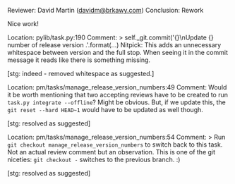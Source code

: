 Reviewer: David Martin (davidm@brkawy.com)
Conclusion: Rework

Nice work!

Location: pylib/task.py:190
Comment: > self._git.commit('{}\nUpdate {} number of release version .'.format(...)
         Nitpick: This adds an unnecessary whitespace between version and the
         full stop. When seeing it in the commit message it reads like there is
         something missing.

[stg: indeed - removed whitespace as suggested.]

Location: pm/tasks/manage_release_version_numbers:49
Comment: Would it be worth mentioning that two accepting reviews have to be created
         to run `task.py integrate --offline`? Might be obvious. But, if we update
         this, the `git reset --hard HEAD~1` would have to be updated as well
         though.

[stg: resolved as suggested]

Location: pm/tasks/manage_release_version_numbers:54
Comment: > Run `git checkout manage_release_version_numbers` to switch back to this task.
         Not an actual review comment but an observation. This is one of the git
         niceties: `git checkout -` switches to the previous branch. :)

[stg: resolved as suggested]
